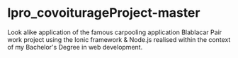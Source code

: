 # lpro_covoiturageProject-master

Look alike application of the famous carpooling application Blablacar
Pair work project using the Ionic framework & Node.js realised within the context of my Bachelor's Degree in
web development.

